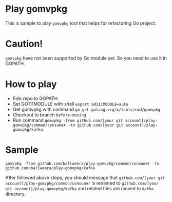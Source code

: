# Play gomvpkg
This is sample to play `gomvpkg` tool that helps for refactoring Go project.

# Caution!
`gomvpkg` have not been supported by Go module yet. So you need to use it in GOPATH. 

# How to play
- Folk repo to GOPATH
- Set GO111MODULE with shell `export GO111MODULE=auto`
- Get gomvpkg with command `go get golang.org/x/tools/cmd/gomvpkg`
- Checkout to branch `before-moving`
- Run command `gomvpkg -from github.com/[your git account]/play-gomvpkg/common/consumer -to github.com/[your git account]/play-gomvpkg/kafka`
# Sample
```
gomvpkg -from github.com/ballweera/play-gomvpkg/common/consumer -to github.com/ballweera/play-gomvpkg/kafka
```

After followed above steps, you should message that `github.com/[your git account]/play-gomvpkg/common/consumer` is renamed to `github.com/[your git account]/play-gomvpkg/kafka` and related files are moved to `kafka` directory.
